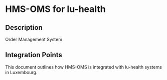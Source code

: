 # HMS-OMS for lu-health

## Description

Order Management System

## Integration Points

This document outlines how HMS-OMS is integrated with lu-health systems in Luxembourg.
